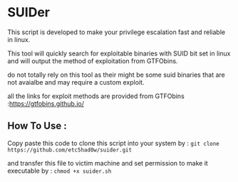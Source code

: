 # SUIDer

This script is developed to make your privilege escalation fast and reliable in linux.

This tool will quickly search for exploitable binaries with SUID bit set in linux and will output the method of exploitation from GTFObins.

do not totally rely on this tool as their might be some suid binaries that are not avaialbe and may require a custom exploit.

all the links for exploit methods are provided from GTFObins :https://gtfobins.github.io/

## How To Use :

Copy paste this code to clone this script into your system by : 
`git clone https://github.com/etc5had0w/suider.git`

and transfer this file to victim machine and set permission to make it executable by :
`chmod +x suider.sh`
